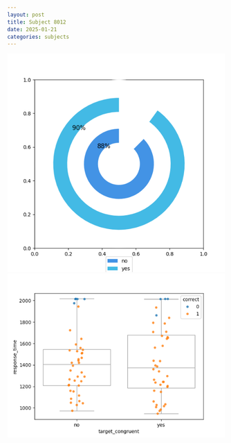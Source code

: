 ```yaml
---
layout: post
title: Subject 8012
date: 2025-01-21
categories: subjects
---
```


![](data/8012/run-5/8012_accuracy_target_congruence.png)
![](data/8012/run-5/8012_rt_congruence.png)
